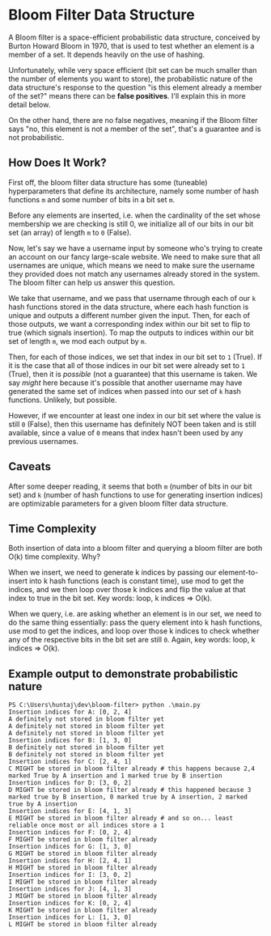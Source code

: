 # Bloom Filter Data Structure

A Bloom filter is a space-efficient probabilistic data structure, conceived by Burton Howard Bloom in 1970, that is used to test whether an element is a member of a set. It depends heavily on the use of hashing.

Unfortunately, while very space efficient (bit set can be much smaller than the number of elements you want to store), the probabilistic nature of the data structure's response to the question "is this element already a member of the set?" means there can be **false positives**. I'll explain this in more detail below.

On the other hand, there are no false negatives, meaning if the Bloom filter says "no, this element is not a member of the set", that's a guarantee and is not probabilistic.

## How Does It Work?

First off, the bloom filter data structure has some (tuneable) hyperparameters that define its architecture, namely some number of hash functions `m` and some number of bits in a bit set `m`.

Before any elements are inserted, i.e. when the cardinality of the set whose membership we are checking is still 0, we initialize all of our bits in our bit set (an array) of length `m` to `0` (False).

Now, let's say we have a username input by someone who's trying to create an account on our fancy large-scale website. We need to make sure that all usernames are unique, which means we need to make sure the username they provided does not match any usernames already stored in the system. The bloom filter can help us answer this question.

We take that username, and we pass that username through each of our `k` hash functions stored in the data structure, where each hash function is unique and outputs a different number given the input. Then, for each of those outputs, we want a corresponding index within our bit set to flip to true (which signals insertion). To map the outputs to indices within our bit set of length `m`, we mod each output by `m`.

Then, for each of those indices, we set that index in our bit set to `1` (True). If it is the case that all of those indices in our bit set were already set to `1` (True), then it is _possible_ (not a guarantee) that this username is taken. We say _might_ here because it's possible that another username may have generated the same set of indices when passed into our set of `k` hash functions. Unlikely, but possible.

However, if we encounter at least one index in our bit set where the value is still `0` (False), then this username has definitely NOT been taken and is still available, since a value of `0` means that index hasn't been used by any previous usernames.

## Caveats

After some deeper reading, it seems that both `m` (number of bits in our bit set) and `k` (number of hash functions to use for generating insertion indices) are optimizable parameters for a given bloom filter data structure.

## Time Complexity

Both insertion of data into a bloom filter and querying a bloom filter are both O(k) time complexity. Why?

When we insert, we need to generate k indices by passing our element-to-insert into k hash functions (each is constant time), use mod to get the indices, and we then loop over those k indices and flip the value at that index to true in the bit set. Key words: loop, k indices => O(k).

When we query, i.e. are asking whether an element is in our set, we need to do the same thing essentially: pass the query element into k hash functions, use mod to get the indices, and loop over those k indices to check whether any of the respective bits in the bit set are still `0`. Again, key words: loop, k indices => O(k).

## Example output to demonstrate probabilistic nature

```
PS C:\Users\huntaj\dev\bloom-filter> python .\main.py
Insertion indices for A: [0, 2, 4]
A definitely not stored in bloom filter yet
A definitely not stored in bloom filter yet
A definitely not stored in bloom filter yet
Insertion indices for B: [1, 3, 0]
B definitely not stored in bloom filter yet
B definitely not stored in bloom filter yet
Insertion indices for C: [2, 4, 1]
C MIGHT be stored in bloom filter already # this happens because 2,4 marked True by A insertion and 1 marked true by B insertion
Insertion indices for D: [3, 0, 2]
D MIGHT be stored in bloom filter already # this happened because 3 marked true by B insertion, 0 marked true by A insertion, 2 marked true by A insertion
Insertion indices for E: [4, 1, 3]
E MIGHT be stored in bloom filter already # and so on... least reliable once most or all indices store a 1
Insertion indices for F: [0, 2, 4]
F MIGHT be stored in bloom filter already
Insertion indices for G: [1, 3, 0]
G MIGHT be stored in bloom filter already
Insertion indices for H: [2, 4, 1]
H MIGHT be stored in bloom filter already
Insertion indices for I: [3, 0, 2]
I MIGHT be stored in bloom filter already
Insertion indices for J: [4, 1, 3]
J MIGHT be stored in bloom filter already
Insertion indices for K: [0, 2, 4]
K MIGHT be stored in bloom filter already
Insertion indices for L: [1, 3, 0]
L MIGHT be stored in bloom filter already
```
